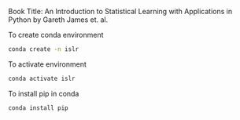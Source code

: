 Book Title: An Introduction to Statistical Learning with Applications in Python by Gareth James et. al.

To create conda environment
```bash
conda create -n islr
```

To activate environment
```bash
conda activate islr
```

To install pip in conda
```bash
conda install pip
```
